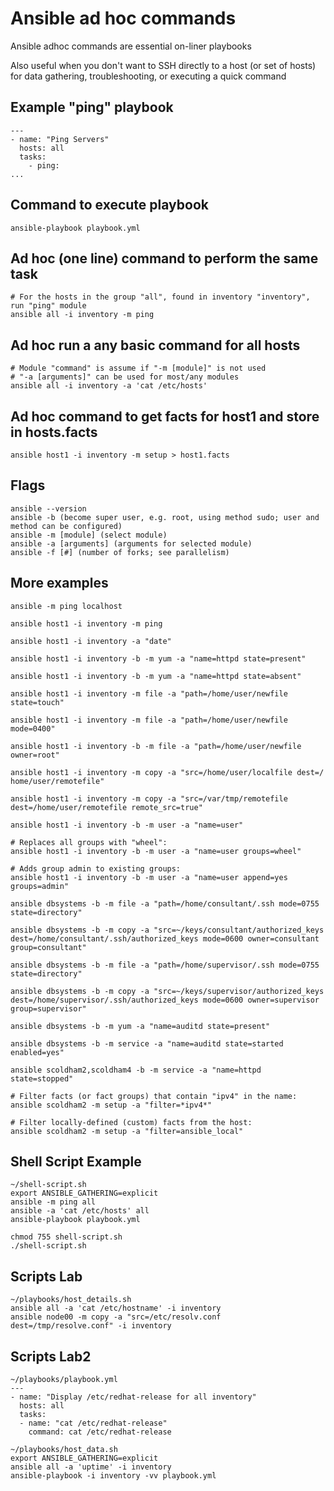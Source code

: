 # Ansible ad hoc commands
Ansible adhoc commands are essential on-liner playbooks

Also useful when you don't want to SSH directly to a host (or set of hosts) for data gathering, troubleshooting, or executing a quick command

## Example "ping" playbook
    ---
    - name: "Ping Servers"
      hosts: all
      tasks:
        - ping:
    ...

## Command to execute playbook
    ansible-playbook playbook.yml

## Ad hoc (one line) command to perform the same task
    # For the hosts in the group "all", found in inventory "inventory", run "ping" module
    ansible all -i inventory -m ping

## Ad hoc run a any basic command for all hosts
    # Module "command" is assume if "-m [module]" is not used
    # "-a [arguments]" can be used for most/any modules
    ansible all -i inventory -a 'cat /etc/hosts'

## Ad hoc command to get facts for host1 and store in hosts.facts
    ansible host1 -i inventory -m setup > host1.facts

## Flags
    ansible --version
    ansible -b (become super user, e.g. root, using method sudo; user and method can be configured)
    ansible -m [module] (select module)
    ansible -a [arguments] (arguments for selected module)
    ansible -f [#] (number of forks; see parallelism)

## More examples
    ansible -m ping localhost
    
    ansible host1 -i inventory -m ping
    
    ansible host1 -i inventory -a "date"
    
    ansible host1 -i inventory -b -m yum -a "name=httpd state=present"
    
    ansible host1 -i inventory -b -m yum -a "name=httpd state=absent"
    
    ansible host1 -i inventory -m file -a "path=/home/user/newfile 
    state=touch"
    
    ansible host1 -i inventory -m file -a "path=/home/user/newfile 
    mode=0400"
    
    ansible host1 -i inventory -b -m file -a "path=/home/user/newfile 
    owner=root"
    
    ansible host1 -i inventory -m copy -a "src=/home/user/localfile dest=/
    home/user/remotefile"
    
    ansible host1 -i inventory -m copy -a "src=/var/tmp/remotefile dest=/home/user/remotefile remote_src=true"

    ansible host1 -i inventory -b -m user -a "name=user"
    
    # Replaces all groups with "wheel":
    ansible host1 -i inventory -b -m user -a "name=user groups=wheel"

    # Adds group admin to existing groups:
    ansible host1 -i inventory -b -m user -a "name=user append=yes groups=admin"

    ansible dbsystems -b -m file -a "path=/home/consultant/.ssh mode=0755 state=directory"

    ansible dbsystems -b -m copy -a "src=~/keys/consultant/authorized_keys dest=/home/consultant/.ssh/authorized_keys mode=0600 owner=consultant group=consultant"
    
    ansible dbsystems -b -m file -a "path=/home/supervisor/.ssh mode=0755 state=directory"
    
    ansible dbsystems -b -m copy -a "src=~/keys/supervisor/authorized_keys dest=/home/supervisor/.ssh/authorized_keys mode=0600 owner=supervisor group=supervisor"
    
    ansible dbsystems -b -m yum -a "name=auditd state=present"
    
    ansible dbsystems -b -m service -a "name=auditd state=started enabled=yes"

    ansible scoldham2,scoldham4 -b -m service -a "name=httpd state=stopped"

    # Filter facts (or fact groups) that contain "ipv4" in the name:
    ansible scoldham2 -m setup -a "filter=*ipv4*"

    # Filter locally-defined (custom) facts from the host:
    ansible scoldham2 -m setup -a "filter=ansible_local"


## Shell Script Example
    ~/shell-script.sh
    export ANSIBLE_GATHERING=explicit
    ansible -m ping all
    ansible -a 'cat /etc/hosts' all
    ansible-playbook playbook.yml

    chmod 755 shell-script.sh
    ./shell-script.sh

## Scripts Lab
    ~/playbooks/host_details.sh
    ansible all -a 'cat /etc/hostname' -i inventory
    ansible node00 -m copy -a "src=/etc/resolv.conf dest=/tmp/resolve.conf" -i inventory

## Scripts Lab2
    ~/playbooks/playbook.yml
    ---
    - name: "Display /etc/redhat-release for all inventory"
      hosts: all
      tasks:
      - name: "cat /etc/redhat-release"
        command: cat /etc/redhat-release

    ~/playbooks/host_data.sh
    export ANSIBLE_GATHERING=explicit
    ansible all -a 'uptime' -i inventory
    ansible-playbook -i inventory -vv playbook.yml